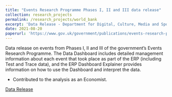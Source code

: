 ```yaml
---
title: "Events Research Programme Phases I, II and III data release"
collection: research_projects
permalink: /research_projects/world_bank
excerpt: 'Data Release - Department for Digital, Culture, Media and Sport'
date: 2021-08-20
paperurl: 'https://www.gov.uk/government/publications/events-research-programme-phases-i-ii-and-iii-data-release'
---
```


Data release on events from Phases I, II and III of the government’s Events Research Programme. The Data Dashboard includes detailed management information about each event that took place as part of the ERP (including Test and Trace data), and the ERP Dashboard Explainer provides information on how to use the Dashboard and interpret the data.


* Contributed to the analysis as an Economist.

[Data Release](https://www.gov.uk/government/publications/events-research-programme-phases-i-ii-and-iii-data-release)
